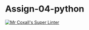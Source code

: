 # Assign-04-python
[![Mr Coxall's Super Linter](https://github.com/ICS3U-Programming-DanielM/Assign-04-python/workflows/Mr%20Coxall's%20Super%20Linter/badge.svg)](https://github.com/ICS3U-Programming-DanielM/Assign-04-python/actions/)
